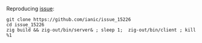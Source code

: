Reproducing [issue](https://github.com/ziglang/zig/issues/15226):

```
git clone https://github.com/ianic/issue_15226
cd issue_15226
zig build && zig-out/bin/server& ; sleep 1;  zig-out/bin/client ; kill %1
```
